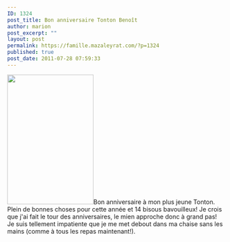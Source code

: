 ```yaml
---
ID: 1324
post_title: Bon anniversaire Tonton Benoît
author: marion
post_excerpt: ""
layout: post
permalink: https://famille.mazaleyrat.com/?p=1324
published: true
post_date: 2011-07-28 07:59:33
---
```

<a href="http://famille.mazaleyrat.com/wp-content/uploads/2011/07/DSC_0080-1.jpg"><img src="http://famille.mazaleyrat.com/wp-content/uploads/2011/07/DSC_0080-1-199x300.jpg" alt="" title="à table?" width="199" height="300" class="alignleft size-medium wp-image-1325" /></a>Bon anniversaire à mon plus jeune Tonton. Plein de bonnes choses pour cette année et 14 bisous bavouilleux!
Je crois que j'ai fait le tour des anniversaires, le mien approche donc à grand pas! 
Je suis tellement impatiente que je me met debout dans ma chaise sans les mains (comme à tous les repas maintenant!).
